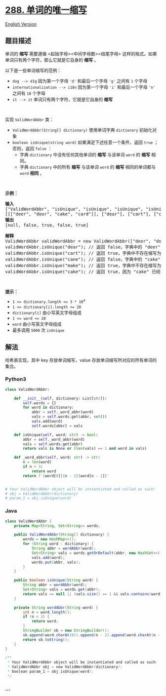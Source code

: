 # [288. 单词的唯一缩写](https://leetcode-cn.com/problems/unique-word-abbreviation)

[English Version](https://cdn.jsdelivr.net/gh/doocs/leetcode@main/solution/0200-0299/0288.Unique%20Word%20Abbreviation/README_EN.md)

## 题目描述

<!-- 这里写题目描述 -->

<p>单词的 <strong>缩写</strong> 需要遵循 <起始字母><中间字母数><结尾字母> 这样的格式。如果单词只有两个字符，那么它就是它自身的 <strong>缩写</strong> 。</p>

<p>以下是一些单词缩写的范例：</p>

<ul>
	<li><code>dog --> d1g</code> 因为第一个字母 <code>'d'</code> 和最后一个字母 <code>'g'</code> 之间有 <code>1</code> 个字母</li>
	<li><code>internationalization --> i18n</code> 因为第一个字母 <code>'i'</code> 和最后一个字母 <code>'n'</code> 之间有 <code>18</code> 个字母</li>
	<li><code>it --> it</code> 单词只有两个字符，它就是它自身的 <strong>缩写</strong></li>
</ul>

<p> </p>

<p>实现 <code>ValidWordAbbr</code> 类：</p>

<ul>
	<li><code>ValidWordAbbr(String[] dictionary)</code> 使用单词字典 <code>dictionary</code> 初始化对象</li>
	<li><code>boolean isUnique(string word)</code> 如果满足下述任意一个条件，返回 <code>true</code> ；否则，返回 <code>false</code> ：
	<ul>
		<li>字典 <code>dictionary</code> 中没有任何其他单词的 <strong>缩写</strong> 与该单词 <code>word</code> 的 <strong>缩写</strong> 相同。</li>
		<li>字典 <code>dictionary</code> 中的所有 <strong>缩写</strong> 与该单词 <code>word</code> 的 <strong>缩写</strong> 相同的单词都与 <code>word</code> <strong>相同</strong> 。</li>
	</ul>
	</li>
</ul>

<p> </p>

<p><strong>示例：</strong></p>

<pre>
<strong>输入</strong>
["ValidWordAbbr", "isUnique", "isUnique", "isUnique", "isUnique"]
[[["deer", "door", "cake", "card"]], ["dear"], ["cart"], ["cane"], ["make"]]
<strong>输出
</strong>[null, false, true, false, true]

<strong>解释</strong>
ValidWordAbbr validWordAbbr = new ValidWordAbbr(["deer", "door", "cake", "card"]);
validWordAbbr.isUnique("dear"); // 返回 false，字典中的 "deer" 与输入 "dear" 的缩写都是 "d2r"，但这两个单词不相同
validWordAbbr.isUnique("cart"); // 返回 true，字典中不存在缩写为 "c2t" 的单词
validWordAbbr.isUnique("cane"); // 返回 false，字典中的 "cake" 与输入 "cane" 的缩写都是 "c2e"，但这两个单词不相同
validWordAbbr.isUnique("make"); // 返回 true，字典中不存在缩写为 "m2e" 的单词
validWordAbbr.isUnique("cake"); // 返回 true，因为 "cake" 已经存在于字典中，并且字典中没有其他缩写为 "c2e" 的单词
</pre>

<p> </p>

<p><strong>提示：</strong></p>

<ul>
	<li><code>1 <= dictionary.length <= 3 * 10<sup>4</sup></code></li>
	<li><code>1 <= dictionary[i].length <= 20</code></li>
	<li><code>dictionary[i]</code> 由小写英文字母组成</li>
	<li><code>1 <= word <= 20</code></li>
	<li><code>word</code> 由小写英文字母组成</li>
	<li>最多调用 <code>5000</code> 次 <code>isUnique</code></li>
</ul>

## 解法

<!-- 这里可写通用的实现逻辑 -->

哈希表实现，其中 key 存放单词缩写，value 存放单词缩写所对应的所有单词的集合。

<!-- tabs:start -->

### **Python3**

<!-- 这里可写当前语言的特殊实现逻辑 -->

```python
class ValidWordAbbr:

    def __init__(self, dictionary: List[str]):
        self.words = {}
        for word in dictionary:
            abbr = self._word_abbr(word)
            vals = self.words.get(abbr, set())
            vals.add(word)
            self.words[abbr] = vals

    def isUnique(self, word: str) -> bool:
        abbr = self._word_abbr(word)
        vals = self.words.get(abbr)
        return vals is None or (len(vals) == 1 and word in vals)

    def _word_abbr(self, word: str) -> str:
        n = len(word)
        if n < 3:
            return word
        return f'{word[0]}{n - 2}{word[n - 1]}'


# Your ValidWordAbbr object will be instantiated and called as such:
# obj = ValidWordAbbr(dictionary)
# param_1 = obj.isUnique(word)
```

### **Java**

<!-- 这里可写当前语言的特殊实现逻辑 -->

```java
class ValidWordAbbr {
    private Map<String, Set<String>> words;

    public ValidWordAbbr(String[] dictionary) {
        words = new HashMap<>();
        for (String word : dictionary) {
            String abbr = wordAbbr(word);
            Set<String> vals = words.getOrDefault(abbr, new HashSet<>());
            vals.add(word);
            words.put(abbr, vals);
        }
    }

    public boolean isUnique(String word) {
        String abbr = wordAbbr(word);
        Set<String> vals = words.get(abbr);
        return vals == null || (vals.size() == 1 && vals.contains(word));
    }

    private String wordAbbr(String word) {
        int n = word.length();
        if (n < 3) {
            return word;
        }
        StringBuilder sb = new StringBuilder();
        sb.append(word.charAt(0)).append(n - 2).append(word.charAt(n - 1));
        return sb.toString();
    }
}

/**
 * Your ValidWordAbbr object will be instantiated and called as such:
 * ValidWordAbbr obj = new ValidWordAbbr(dictionary);
 * boolean param_1 = obj.isUnique(word);
 */
```

### **...**

```

```

<!-- tabs:end -->
